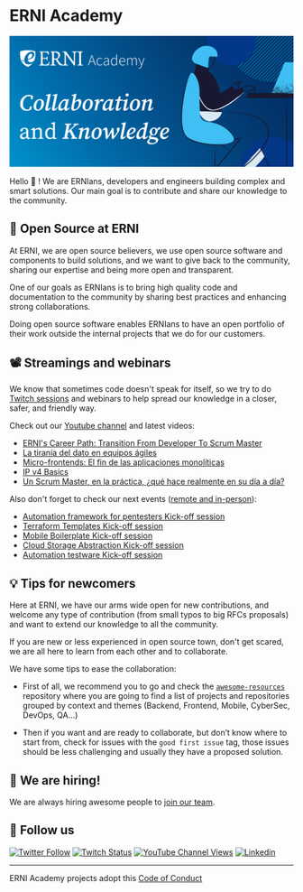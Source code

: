 # ERNI Academy

[![ERNI Academy Social Banner](/assets/erni-social-banner-github.png)](https://betterask.erni)

Hello 👋 ! We are ERNIans, developers and engineers building complex and smart solutions. Our main goal is to contribute and share our knowledge to the community.

## 🌈 Open Source at ERNI

At ERNI, we are open source believers, we use open source software and components to build solutions, and we want to give back to the community, sharing our expertise and being more open and transparent.

One of our goals as ERNIans is to bring high quality code and documentation to the community by sharing best practices and enhancing strong collaborations.

Doing open source software enables ERNIans to have an open portfolio of their work outside the internal projects that we do for our customers.

## 📽 Streamings and webinars

We know that sometimes code doesn't speak for itself, so we try to do [Twitch sessions](https://www.twitch.tv/erni_academy) and webinars to help spread our knowledge in a closer, safer, and friendly way.

Check out our [Youtube channel](https://www.youtube.com/channel/UCkdDcxjml85-Ydn7Dc577WQ/featured) and latest videos:

<!-- YOUTUBE-VIDEOS-LIST:START -->
- [ERNI&#39;s Career Path: Transition From Developer To Scrum Master](https://www.youtube.com/watch?v=qfZHRd7QoWY)
- [La tiranía del dato en equipos ágiles](https://www.youtube.com/watch?v=1Uk-Le2Xo4g)
- [Micro-frontends: El fin de las aplicaciones monolíticas](https://www.youtube.com/watch?v=3t27sQ5Nafg)
- [IP v4 Basics](https://www.youtube.com/watch?v=pg4LE8opuKc)
- [Un Scrum Master, en la práctica, ¿qué hace realmente en su día a día?](https://www.youtube.com/watch?v=1QhHD0lZS3M)
<!-- YOUTUBE-VIDEOS-LIST:END -->

Also don't forget to check our next events ([remote and in-person](https://www.eventbrite.es/o/erni-30130841744)):

<!-- EVENTBRITE-EVENTS-LIST:START -->
- [Automation framework for pentesters Kick-off session](https://www.eventbrite.es/e/automation-framework-for-pentesters-kick-off-session-registration-388029204797)
- [Terraform Templates Kick-off session](https://www.eventbrite.es/e/terraform-templates-kick-off-session-registration-388023868837)
- [Mobile Boilerplate Kick-off session](https://www.eventbrite.es/e/mobile-boilerplate-kick-off-session-registration-388020348307)
- [Cloud Storage Abstraction Kick-off session](https://www.eventbrite.es/e/cloud-storage-abstraction-kick-off-session-registration-388013838837)
- [Automation testware Kick-off session](https://www.eventbrite.es/e/automation-testware-kick-off-session-registration-383354271947)
<!-- EVENTBRITE-EVENTS-LIST:END -->

## 💡 Tips for newcomers

Here at ERNI, we have our arms wide open for new contributions, and welcome any type of contribution (from small typos to big RFCs proposals) and want to extend our knowledge to all the community.

If you are new or less experienced in open source town, don't get scared, we are all here to learn from each other and to collaborate.

We have some tips to ease the collaboration:

- First of all, we recommend you to go and check the [`awesome-resources`](https://github.com/ERNI-Academy/awesome-resources) repository where you are going to find a list of projects and repositories grouped by context and themes (Backend, Frontend, Mobile, CyberSec, DevOps, QA…)

- Then if you want and are ready to collaborate, but don’t know where to start from, check for issues with the `good first issue` tag, those issues should be less challenging and usually they have a proposed solution.

## 🚀 We are hiring!

We are always hiring awesome people to [join our team](https://www.betterask.erni/all-jobs/).

## 🍿 Follow us

[![Twitter Follow](https://img.shields.io/twitter/follow/ERNI?style=social)](https://www.twitter.com/ERNI)
[![Twitch Status](https://img.shields.io/twitch/status/erni_academy?label=ERNI%20Academy&style=social)](https://www.twitch.tv/erni_academy)
[![YouTube Channel Views](https://img.shields.io/youtube/channel/views/UCkdDcxjml85-Ydn7Dc577WQ?label=ERNI%20Academy&style=social)](https://www.youtube.com/channel/UCkdDcxjml85-Ydn7Dc577WQ)
[![Linkedin](https://img.shields.io/badge/linkedin-31k-green?style=social&logo=Linkedin)](https://www.linkedin.com/company/erni)

---

ERNI Academy projects adopt this [Code of Conduct](https://github.com/ERNI-Academy/awesome-resources/blob/main/CODE_OF_CONDUCT.md)
